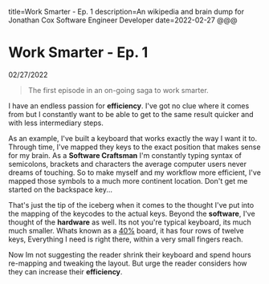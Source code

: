 title=Work Smarter - Ep. 1
description=An wikipedia and brain dump for Jonathan Cox Software Engineer Developer
date=2022-02-27
@@@

# Work Smarter - Ep. 1

02/27/2022

> The first episode in an on-going saga to work smarter.

I have an endless passion for **efficiency**. I've got no clue where it comes from but I constantly want to be able to get to the same result quicker and with less intermediary steps.

As an example, I've built a keyboard that works exactly the way I want it to. Through time, I've mapped they keys to the exact position that makes sense for my brain. As a **Software Craftsman** I'm constantly typing syntax of semicolons, brackets and characters the average computer users never dreams of touching. So to make myself and my workflow more efficient, I've mapped those symbols to a much more continent location. Don't get me started on the backspace key...

That's just the tip of the iceberg when it comes to the thought I've put into the mapping of the keycodes to the actual keys. Beyond the **software**, I've thought of the **hardware** as well. Its not you're typical keyboard, its much much smaller. Whats known as a [40%](https://www.google.com/search?q=40%25%20keyboard&rlz=1C1ONGR_enUS976US976&oq=40%25%20keyboard&aqs=chrome..69i57j0i433i512j0i512l8.2460j0j4&sourceid=chrome&ie=UTF-8) board, it has four rows of twelve keys, Everything I need is right there, within a very small fingers reach.

Now Im not suggesting the reader shrink their keyboard and spend hours re-mapping and tweaking the layout. But urge the reader considers how they can increase their **efficiency**.
